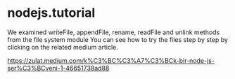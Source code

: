 # nodejs.tutorial
We examined writeFile, appendFile, rename, readFile and unlink methods from the file system module
You can see how to try the files step by step by clicking on the related medium article. 

https://zulat.medium.com/k%C3%BC%C3%A7%C3%BCk-bir-node-js-ser%C3%BCveni-1-46651738ad88
